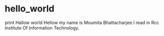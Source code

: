 # hello_world
print Hallow world
Hellow my name is Moumita Bhattacharjee.I read in Rcc Institute Of Information Technology.
